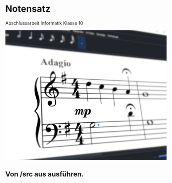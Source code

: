 # Notensatz
Abschlussarbeit Informatik Klasse 10

![screenshot](https://raw.githubusercontent.com/NO411/notensatz/main/assets/screenshot.png?token=GHSAT0AAAAAACAFGFTLI42MJ32AWWZZPXNAZDRF3SQ)

## Von /src aus ausführen.
